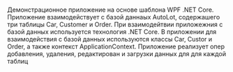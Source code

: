 # 
Демонстрационное приложение  на  основе  шаблона WPF .NET  Core. 
Приложение  взаимодействует с базой даннаых AutoLot, содержашего  три таблицы  Car, Customer и  Order.
При взаимодейтвии  приложежния с базой данных используется технология  .NET Core.
В приложении для взаимодействия с базой данных используются классы  Car,  Custor и  Order, а  также контекст ApplicationContext. Приложение реализует опер добавления, удаления, редактирован и загрузки данных для  для  каждой таблиц
